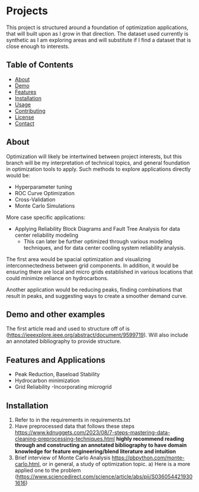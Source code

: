 # Projects

This project is structured around a foundation of optimization applications, that will built upon as I grow in that direction. The dataset used currently is synthetic as I am exploring areas and will substitute if I find a dataset that is close enough to interests. 

## Table of Contents

- [About](#about)
- [Demo](#demo)
- [Features](#features)
- [Installation](#installation)
- [Usage](#usage)
- [Contributing](#contributing)
- [License](#license)
- [Contact](#contact)

## About

Optimization will likely be intertwined between project interests, but this branch will be my interpretation of technical topics, and general foundation in optimization tools to apply.
Such methods to explore applications directly would be: 
- Hyperparameter tuning
- ROC Curve Optimization
- Cross-Validation
- Monte Carlo Simulations

More case specific applications: 
- Applying Reliability Block Diagrams and Fault Tree Analysis for data center reliability modeling
  - This can later be further optimized through various modeling techniques, and for data center cooling system reliability analysis.
  


The first area would be spacial optimization and visualizing interconnectedness between grid components. In addition, it would be ensuring there are local and micro grids established in various locations that could minimize reliance on hydrocarbons.

Another application would be reducing peaks, finding combinations that result in peaks, and suggesting ways to create a smoother demand curve.

## Demo and other examples 

The first article read and used to structure off of is (https://ieeexplore.ieee.org/abstract/document/9599719). Will also include an annotated bibliography to provide structure.


## Features and Applications 


- Peak Reduction, Baseload Stability 
- Hydrocarbon minimization
- Grid Reliability
  -Incorporating microgrid

## Installation

1. Refer to in the requirements in requirements.txt
2. Have preprocessed data that follows these steps https://www.kdnuggets.com/2023/08/7-steps-mastering-data-cleaning-preprocessing-techniques.html **highly recommend reading through and constructing an annotated bibliography to have domain knowledge for feature engineering/blend literature and intuition** 
3. Brief interview of Monte Carlo Analysis https://pbpython.com/monte-carlo.html, or in general, a study of optimization topic. 
  a) Here is a more applied one to the problem (https://www.sciencedirect.com/science/article/abs/pii/S0360544219301616)

